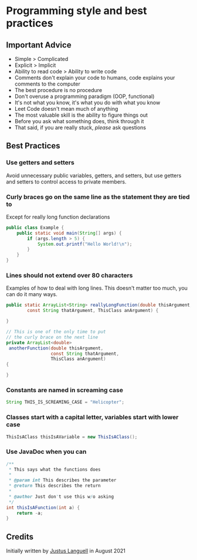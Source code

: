 # Programming style and best practices

## Important Advice

- Simple > Complicated
- Explicit > Implicit
- Ability to read code > Ability to write code
- Comments don't explain your code to humans, code explains your comments to the computer
- The best procedure is no procedure
- Don't overuse a programming paradigm (OOP, functional)
- It's not what you know, it's what you do with what you know
- Leet Code doesn't mean much of anything
- The most valuable skill is the ability to figure things out
- Before you ask what something does, think through it
- That said, if you are really stuck, *please* ask questions

## Best Practices

### Use getters and setters

Avoid unnecessary public variables, getters, and setters, but use getters and setters to control access to private members.

### Curly braces go on the same line as the statement they are tied to

Except for really long function declarations

```java
public class Example {
    public static void main(String[] args) {
        if (args.length > 5) {
            System.out.printf("Hello World!\n");
        }
    }
}
```

### Lines should not extend over 80 characters

Examples of how to deal with long lines. This doesn't matter too much, you can do it many ways.

```java
public static ArrayList<String> reallyLongFunction(double thisArgument, 
        const String thatArgument, ThisClass anArgument) {

}

// This is one of the only time to put 
// the curly brace on the next line
private ArrayList<double>
 anotherFunction(double thisArgument, 
                 const String thatArgument, 
                 ThisClass anArgument) 
{

}
```

### Constants are named in screaming case

```java
String THIS_IS_SCREAMING_CASE = "Helicopter";
```

### Classes start with a capital letter, variables start with lower case

```java
ThisIsAClass thisIsAVariable = new ThisIsAClass();
```

### Use JavaDoc when you can

```java
/**
 * This says what the functions does
 * 
 * @param int This describes the parameter
 * @return This describes the return
 * 
 * @author Just don't use this w/o asking
 */
int thisIsAFunction(int a) {
    return -a;
}
```

## Credits

Initially written by [Justus Languell](https://github.com/Juicestus) in August 2021
